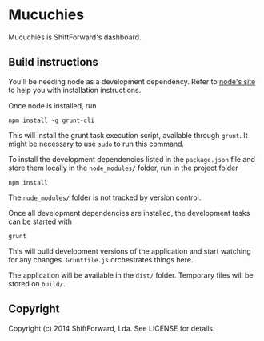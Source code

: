 # Mucuchies

Mucuchies is ShiftForward's dashboard.

## Build instructions

You'll be needing node as a development dependency. Refer to [node's site][1] to
help you with installation instructions.

Once node is installed, run

    npm install -g grunt-cli

This will install the grunt task execution script, available through `grunt`. It
might be necessary to use `sudo` to run this command.

To install the development dependencies listed in the `package.json` file and
store them locally in the `node_modules/` folder, run in the project folder

    npm install

The `node_modules/` folder is not tracked by version control.

Once all development dependencies are installed, the development tasks can be
started with

    grunt

This will build development versions of the application and start watching for
any changes. `Gruntfile.js` orchestrates things here.

The application will be available in the `dist/` folder. Temporary files will be
stored on `build/`.

[1]: http://nodejs.org/

## Copyright

Copyright (c) 2014 ShiftForward, Lda. See LICENSE for details.
